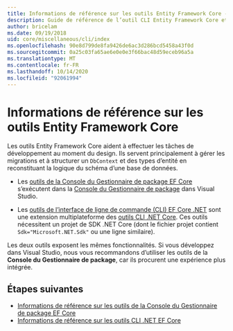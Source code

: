 ```yaml
---
title: Informations de référence sur les outils Entity Framework Core - EF Core
description: Guide de référence de l’outil CLI Entity Framework Core et de la console du gestionnaire de package Visual Studio.
author: bricelam
ms.date: 09/19/2018
uid: core/miscellaneous/cli/index
ms.openlocfilehash: 90e8d799de8fa9426de6ac3d286bcd5458a43f0d
ms.sourcegitcommit: 0a25c03fa65ae6e0e0e3f66bac48d59eceb96a5a
ms.translationtype: MT
ms.contentlocale: fr-FR
ms.lasthandoff: 10/14/2020
ms.locfileid: "92061994"
---
```

# <a name="entity-framework-core-tools-reference"></a>Informations de référence sur les outils Entity Framework Core

Les outils Entity Framework Core aident à effectuer les tâches de développement au moment du design. Ils servent principalement à gérer les migrations et à structurer un `DbContext` et des types d’entité en reconstituant la logique du schéma d’une base de données.

* Les [outils de la Console du Gestionnaire de package EF Core](xref:core/miscellaneous/cli/powershell) s’exécutent dans la [Console du Gestionnaire de package](/nuget/tools/package-manager-console) dans Visual Studio.

* Les [outils de l’interface de ligne de commande (CLI) EF Core .NET](xref:core/miscellaneous/cli/dotnet) sont une extension multiplateforme des [outils CLI .NET Core](/dotnet/core/tools/). Ces outils nécessitent un projet de SDK .NET Core (dont le fichier projet contient `Sdk="Microsoft.NET.Sdk"` ou une ligne similaire).

Les deux outils exposent les mêmes fonctionnalités. Si vous développez dans Visual Studio, nous vous recommandons d’utiliser les outils de la **Console du Gestionnaire de package**, car ils procurent une expérience plus intégrée.

## <a name="next-steps"></a>Étapes suivantes

* [Informations de référence sur les outils de la Console du Gestionnaire de package EF Core](xref:core/miscellaneous/cli/powershell)
* [Informations de référence sur les outils CLI .NET EF Core](xref:core/miscellaneous/cli/dotnet)
